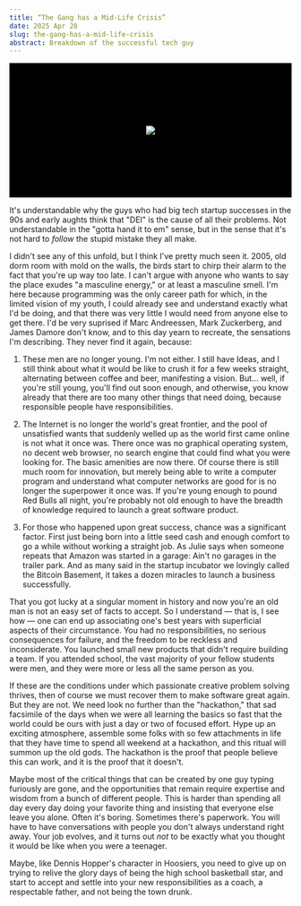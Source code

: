 ```yaml
---
title: “The Gang has a Mid-Life Crisis”
date: 2025 Apr 28
slug: the-gang-has-a-mid-life-crisis
abstract: Breakdown of the successful tech guy
---
```


<div style="padding: 8em 0; background: black; text-align: center">
    <img style="max-width: 400px" src="${title.svg}"/>
</div>

It's understandable why the guys who had big tech startup successes in the 90s and early aughts think that "DEI" is the cause of all their problems. Not understandable in the "gotta hand it to em" sense, but in the sense that it's not hard to *follow* the stupid mistake they all make.

I didn't see any of this unfold, but I think I've pretty much seen it. 2005, old dorm room with mold on the walls, the birds start to chirp their alarm to the fact that you're up way too late. I can't argue with anyone who wants to say the place exudes "a masculine energy," or at least a masculine smell. I'm here because programming was the only career path for which, in the limited vision of my youth, I could already see and understand exactly what I'd be doing, and that there was very little I would need from anyone else to get there. I'd be very suprised if Marc Andreessen, Mark Zuckerberg, and James Damore don't know, and to this day yearn to recreate, the sensations I'm describing. They never find it again, because:

1. These men are no longer young. I'm not either. I still have Ideas, and I still think about what it would be like to crush it for a few weeks straight, alternating between coffee and beer, manifesting a vision. But... well, if you're still young, you'll find out soon enough, and otherwise, you know already that there are too many other things that need doing, because responsible people have responsibilities.

2. The Internet is no longer the world's great frontier, and the pool of unsatisfied wants that suddenly welled up as the world first came online is not what it once was. There once was no graphical operating system, no decent web browser, no search engine that could find what you were looking for. The basic amenities are now there. Of course there is still much room for innovation, but merely being able to write a computer program and understand what computer networks are good for is no longer the superpower it once was. If you're young enough to pound Red Bulls all night, you're probably not old enough to have the breadth of knowledge required to launch a great software product.

3. For those who happened upon great success, chance was a significant factor. First just being born into a little seed cash and enough comfort to go a while without working a straight job. As Julie says when someone repeats that Amazon was started in a garage: Ain't no garages in the trailer park. And as many said in the startup incubator we lovingly called the Bitcoin Basement, it takes a dozen miracles to launch a business successfully.

That you got lucky at a singular moment in history and now you're an old man is not an easy set of facts to accept. So I understand — that is, I see how — one can end up associating one's best years with superficial aspects of their circumstance. You had no responsibilities, no serious consequences for failure, and the freedom to be reckless and inconsiderate. You launched small new products that didn't require building a team. If you attended school, the vast majority of your fellow students were men, and they were more or less all the same person as you.

If these are the conditions under which passionate creative problem solving thrives, then of course we must recover them to make software great again. But they are not. We need look no further than the "hackathon," that sad facsimile of the days when we were all learning the basics so fast that the world could be ours with just a day or two of focused effort. Hype up an exciting atmosphere, assemble some folks with so few attachments in life that they have time to spend all weekend at a hackathon, and this ritual will summon up the old gods. The hackathon is the proof that people believe this can work, and it is the proof that it doesn't.

Maybe most of the critical things that can be created by one guy typing furiously are gone, and the opportunities that remain require expertise and wisdom from a bunch of different people. This is harder than spending all day every day doing your favorite thing and insisting that everyone else leave you alone. Often it's boring. Sometimes there's paperwork. You will have to have conversations with people you don't always understand right away. Your job evolves, and it turns out _not_ to be exactly what you thought it would be like when you were a teenager.

Maybe, like Dennis Hopper's character in Hoosiers, you need to give up on trying to relive the glory days of being the high school basketball star, and start to accept and settle into your new responsibilities as a coach, a respectable father, and not being the town drunk.
